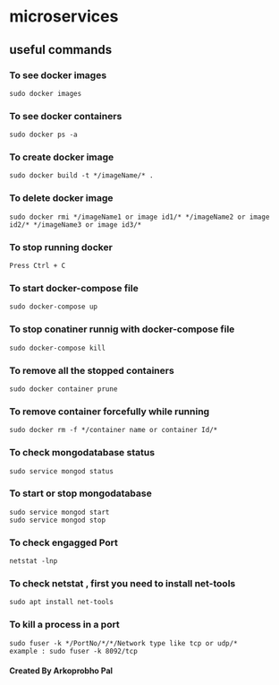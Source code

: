 # microservices
## useful commands
### To see docker images
```
sudo docker images
```
### To see docker containers
```
sudo docker ps -a
```
### To create docker image
```
sudo docker build -t */imageName/* .
```
### To delete docker image
```
sudo docker rmi */imageName1 or image id1/* */imageName2 or image id2/* */imageName3 or image id3/* 
```
### To stop running docker
```
Press Ctrl + C
```
### To start docker-compose file
```
sudo docker-compose up
```

### To stop conatiner  runnig with docker-compose file
```
sudo docker-compose kill
```
### To remove all the stopped containers
```
sudo docker container prune
```
### To remove container forcefully while running
```
sudo docker rm -f */container name or container Id/*
```
### To check mongodatabase status
```
sudo service mongod status
```
### To start or stop mongodatabase 
```
sudo service mongod start
sudo service mongod stop
```
### To check engagged Port 
```
netstat -lnp
```
### To check netstat , first you need  to install net-tools
```
sudo apt install net-tools
```
### To kill a process in a port
```
sudo fuser -k */PortNo/*/*/Network type like tcp or udp/*
example : sudo fuser -k 8092/tcp
```

#### Created By Arkoprobho Pal

